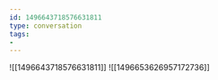 ```yaml
---
id: 1496643718576631811
type: conversation
tags:
- 
---
```

![[1496643718576631811]]
![[1496653626957172736]]

